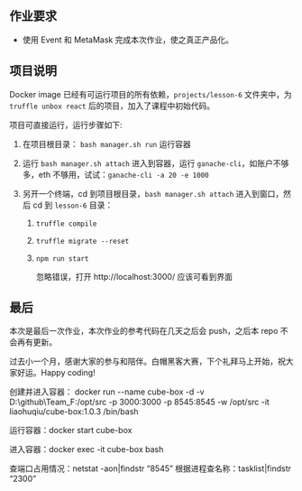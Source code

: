 ## 作业要求

*  使用 Event 和 MetaMask 完成本次作业，使之真正产品化。

## 项目说明

Docker image 已经有可运行项目的所有依赖，`projects/lesson-6` 文件夹中，为 `truffle unbox react` 后的项目，加入了课程中初始代码。

项目可直接运行，运行步骤如下:

1. 在项目根目录： `bash manager.sh run` 运行容器

2. 运行 `bash manager.sh attach` 进入到容器，运行 `ganache-cli`，如账户不够多，eth 不够用，试试：`ganache-cli -a 20 -e 1000`

3. 另开一个终端，cd 到项目根目录，`bash manager.sh attach` 进入到窗口，然后 cd 到 `lesson-6` 目录：

    1. `truffle compile`
    2. `truffle migrate --reset`
    3. `npm run start`

        忽略错误，打开 http://localhost:3000/ 应该可看到界面

## 最后

本次是最后一次作业，本次作业的参考代码在几天之后会 push，之后本 repo 不会再有更新。

过去小一个月，感谢大家的参与和陪伴。白帽黑客大赛，下个礼拜马上开始，祝大家好运。Happy coding!




创建并进入容器：
docker run --name cube-box -d -v D:\github\Team_F:/opt/src -p 3000:3000 -p 8545:8545 -w /opt/src -it liaohuqiu/cube-box:1.0.3 /bin/bash



运行容器：docker start cube-box

进入容器：docker exec -it cube-box bash


查端口占用情况：netstat -aon|findstr “8545”
根据进程查名称：tasklist|findstr “2300”